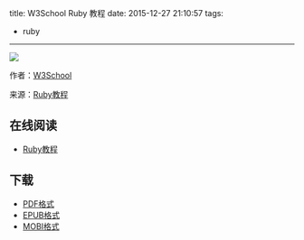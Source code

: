 title: W3School Ruby 教程
date: 2015-12-27 21:10:57
tags:
  - ruby
---

![](https://ek8whxe.cloudimg.io/s/width/226/https://www.gitbook.com/cover/book/wizardforcel/w3school-ruby.jpg?build=1450097644726&v=12.0.2)

作者：[W3School](http://www.w3cschool.cc)

来源：[Ruby教程](http://www.w3cschool.cc/ruby/ruby-tutorial.html)

<!--more-->

## 在线阅读 ##

* [Ruby教程](https://www.gitbook.com/book/wizardforcel/w3school-ruby/details)

## 下载 ##

* [PDF格式](https://www.gitbook.com/download/pdf/book/wizardforcel/w3school-ruby)
* [EPUB格式](https://www.gitbook.com/download/epub/book/wizardforcel/w3school-ruby)
* [MOBI格式](https://www.gitbook.com/download/mobi/book/wizardforcel/w3school-ruby)